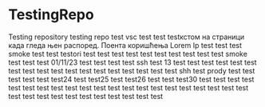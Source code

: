 # TestingRepo
Testing repository
testing repo
test
vsc test
test
testкстом на страници када гледа њен распоред. Поента коришћења Lorem Ip
test test
test
smoke test
test
testori
test
test
test
test
test
test
test
test
test
test smoke test
test
test 01/11/23
test
test 
test
test ssh
test 13
test
test
test
test
test
test
test
test
test
test
test
test
test
test
test
test
test
test shh
test prody
test
test
test
test
test
test24
test
test25
test
test26
test
test
test30
test
test
test
test
test
test
test
test
test
test
test
test
test
test
test
test
test
test
test
test
test
test
test
test
test
test
test
test
test
test
test
test